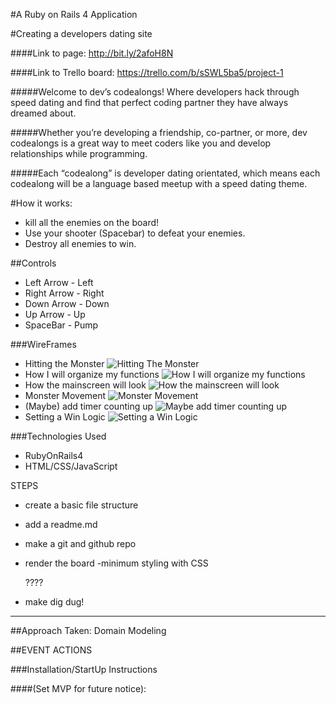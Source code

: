 #A Ruby on Rails 4 Application

#Creating a developers dating site

####Link to page: http://bit.ly/2afoH8N

####Link to Trello board: https://trello.com/b/sSWL5ba5/project-1

#####Welcome to dev’s codealongs! Where developers hack through speed dating and find that perfect coding partner they have always dreamed about.

#####Whether you’re developing a friendship, co-partner, or more, dev codealongs is a great way to meet coders like you and develop relationships while programming.

#####Each “codealong” is developer dating orientated, which means each codealong will be a language based meetup with a speed dating theme. 

#How it works:
- kill all the enemies on the board!
- Use your shooter (Spacebar) to defeat your enemies.
- Destroy all enemies to win.

##Controls

- Left Arrow - Left
- Right Arrow - Right
- Down Arrow - Down
- Up Arrow - Up
- SpaceBar - Pump

###WireFrames

- Hitting the Monster
![Hitting The Monster](assets/img/wireframe/hitMonster.jpeg)
- How I will organize my functions
![How I will organize my functions](assets/img/wireframe/howToOrganizeFunctions.jpeg)
- How the mainscreen will look
![How the mainscreen will look](assets/img/wireframe/MainScreenNotes.jpeg)
- Monster Movement
![Monster Movement](assets/img/wireframe/monsterMovement.jpeg)
- (Maybe) add timer counting up
![Maybe add timer counting up](assets/img/wireframe/timeCounter.jpeg)
- Setting a Win Logic
![Setting a Win Logic](assets/img/wireframe/winLogic.jpeg)

###Technologies Used
- RubyOnRails4
- HTML/CSS/JavaScript


STEPS
- create a basic file structure
- add a readme.md
- make a git and github repo
- render the board
  -minimum styling with CSS

  ????

- make dig dug!

---

##Approach Taken: Domain Modeling


##EVENT ACTIONS


###Installation/StartUp Instructions


####(Set MVP for future notice):
